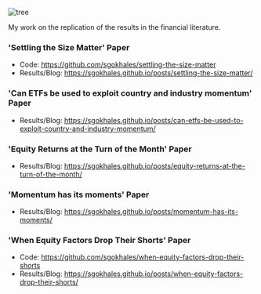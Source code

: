 ![tree](https://pbs.twimg.com/profile_banners/166918833/1616038056/1500x500)


My work on the replication of the results in the financial literature.  

### 'Settling the Size Matter' Paper  

- Code: https://github.com/sgokhales/settling-the-size-matter  
- Results/Blog: https://sgokhales.github.io/posts/settling-the-size-matter/  

### 'Can ETFs be used to exploit country and industry momentum' Paper

- Results/Blog: https://sgokhales.github.io/posts/can-etfs-be-used-to-exploit-country-and-industry-momentum/

### 'Equity Returns at the Turn of the Month' Paper

- Results/Blog: https://sgokhales.github.io/posts/equity-returns-at-the-turn-of-the-month/   

### 'Momentum has its moments' Paper

- Results/Blog: https://sgokhales.github.io/posts/momentum-has-its-moments/  


### 'When Equity Factors Drop Their Shorts' Paper   

- Code: https://github.com/sgokhales/when-equity-factors-drop-their-shorts   
- Results/Blog: https://sgokhales.github.io/posts/when-equity-factors-drop-their-shorts/    

